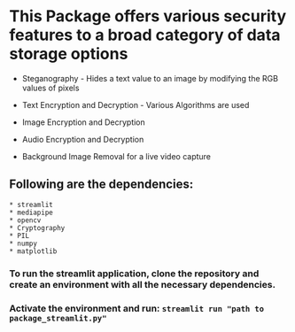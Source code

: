 # This Package offers various security features to a broad category of data storage options

* Steganography - Hides a text value to an image by modifying the RGB values of pixels

* Text Encryption and Decryption - Various Algorithms are used

* Image Encryption and Decryption

* Audio Encryption and Decryption

* Background Image Removal for a live video capture

## Following are the dependencies:
    * streamlit
    * mediapipe
    * opencv
    * Cryptography
    * PIL
    * numpy
    * matplotlib

### To run the streamlit application, clone the repository and create an environment with all the necessary dependencies.

### Activate the environment and run: `streamlit run "path to package_streamlit.py"`
    

